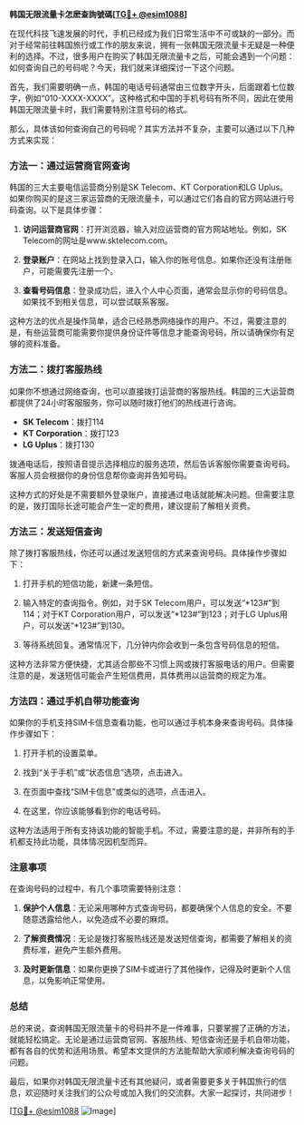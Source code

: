**韩国无限流量卡怎麽查詢號碼[[TG💪+ @esim1088](https://t.me/s/esim1088)]**

在现代科技飞速发展的时代，手机已经成为我们日常生活中不可或缺的一部分。而对于经常前往韩国旅行或工作的朋友来说，拥有一张韩国无限流量卡无疑是一种便利的选择。不过，很多用户在购买了韩国无限流量卡之后，可能会遇到一个问题：如何查询自己的号码呢？今天，我们就来详细探讨一下这个问题。

首先，我们需要明确一点，韩国的电话号码通常由三位数字开头，后面跟着七位数字，例如“010-XXXX-XXXX”。这种格式和中国的手机号码有所不同，因此在使用韩国无限流量卡时，我们需要特别注意号码的格式。

那么，具体该如何查询自己的号码呢？其实方法并不复杂，主要可以通过以下几种方式来实现：

### 方法一：通过运营商官网查询

韩国的三大主要电信运营商分别是SK Telecom、KT Corporation和LG Uplus。如果你购买的是这三家运营商的无限流量卡，可以通过它们各自的官方网站进行号码查询。以下是具体步骤：

1. **访问运营商官网**：打开浏览器，输入对应运营商的官方网站地址。例如，SK Telecom的网址是www.sktelecom.com。
   
2. **登录账户**：在网站上找到登录入口，输入你的账号信息。如果你还没有注册账户，可能需要先注册一个。

3. **查看号码信息**：登录成功后，进入个人中心页面，通常会显示你的号码信息。如果找不到相关信息，可以尝试联系客服。

这种方法的优点是操作简单，适合已经熟悉网络操作的用户。不过，需要注意的是，有些运营商可能需要你提供身份证件等信息才能查询号码，所以请确保你有足够的资料准备。

### 方法二：拨打客服热线

如果你不想通过网络查询，也可以直接拨打运营商的客服热线。韩国的三大运营商都提供了24小时客服服务，你可以随时拨打他们的热线进行咨询。

- **SK Telecom**：拨打114
- **KT Corporation**：拨打123
- **LG Uplus**：拨打130

拨通电话后，按照语音提示选择相应的服务选项，然后告诉客服你需要查询号码。客服人员会根据你的身份信息帮你查询并告知号码。

这种方式的好处是不需要额外登录账户，直接通过电话就能解决问题。但需要注意的是，拨打国际长途可能会产生一定的费用，建议提前了解相关资费。

### 方法三：发送短信查询

除了拨打客服热线，你还可以通过发送短信的方式来查询号码。具体操作步骤如下：

1. 打开手机的短信功能，新建一条短信。
   
2. 输入特定的查询指令。例如，对于SK Telecom用户，可以发送“*123#”到114；对于KT Corporation用户，可以发送“*123#”到123；对于LG Uplus用户，可以发送“*123#”到130。

3. 等待系统回复。通常情况下，几分钟内你会收到一条包含号码信息的短信。

这种方法非常方便快捷，尤其适合那些不习惯上网或拨打客服电话的用户。但需要注意的是，发送短信可能会产生短信费用，具体费用以运营商的规定为准。

### 方法四：通过手机自带功能查询

如果你的手机支持SIM卡信息查看功能，也可以通过手机本身来查询号码。具体操作步骤如下：

1. 打开手机的设置菜单。
   
2. 找到“关于手机”或“状态信息”选项，点击进入。

3. 在页面中查找“SIM卡信息”或类似的选项，点击进入。

4. 在这里，你应该能够看到你的电话号码。

这种方法适用于所有支持该功能的智能手机。不过，需要注意的是，并非所有的手机都支持此功能，具体情况因机型而异。

### 注意事项

在查询号码的过程中，有几个事项需要特别注意：

1. **保护个人信息**：无论采用哪种方式查询号码，都要确保个人信息的安全。不要随意透露给他人，以免造成不必要的麻烦。

2. **了解资费情况**：无论是拨打客服热线还是发送短信查询，都需要了解相关的资费标准，避免产生额外费用。

3. **及时更新信息**：如果你更换了SIM卡或进行了其他操作，记得及时更新个人信息，以免影响正常使用。

### 总结

总的来说，查询韩国无限流量卡的号码并不是一件难事，只要掌握了正确的方法，就能轻松搞定。无论是通过运营商官网、客服热线、短信查询还是手机自带功能，都有各自的优势和适用场景。希望本文提供的方法能帮助大家顺利解决查询号码的问题。

最后，如果你对韩国无限流量卡还有其他疑问，或者需要更多关于韩国旅行的信息，欢迎随时关注我们的公众号或加入我们的交流群。大家一起探讨，共同进步！

[[TG💪+ @esim1088](https://t.me/s/esim1088) ![Image](https://i.postimg.cc/4NQfJmqS/Snipaste-2025-05-13-00-14-12.png)]